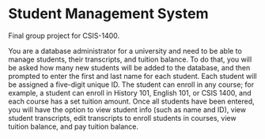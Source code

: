 # Student Management System
Final group project for CSIS-1400.

You are a database administrator for a university and need to be able to manage students, their transcripts, and tuition balance. To do that, you will be asked how many new students will be added to the database, and then prompted to enter the first and last name for each student. Each student will be assigned a five-digit unique ID. The student can enroll in any course; for example, a student can enroll in History 101, English 101, or CSIS 1400, and each course has a set tuition amount. Once all students have been entered, you will have the option to view student info (such as name and ID), view student transcripts, edit transcripts to enroll students in courses, view tuition balance, and pay tuition balance.
